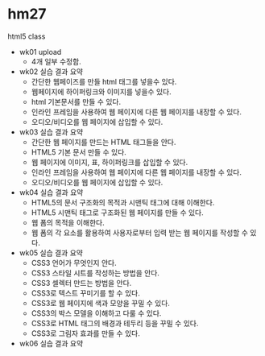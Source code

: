 # hm27
html5 class

- wk01 upload
  - 4개 일부 수정함.
- wk02 실습 결과 요약
  - 간단한 웹페이즈를 만들 html 태그를 넣을수 있다.
  - 웹페이지에 하이퍼링크와 이미지를 넣을수 있다.
  - html 기본문서를 만들 수 있다.
  - 인라인 프레임을 사용하여 웹 페이지에 다른 웹 페이지를 내장할 수 있다.
  - 오디오/비디오를 웹 페이지에 삽입할 수 있다.
- wk03 실습 결과 요약
  - 간단한 웹 페이지를 만드는 HTML 태그들을 안다.
  - HTML5 기본 문서 만들 수 있다.
  - 웹 페이지에 이미지, 표, 하이퍼링크를 삽입할 수 있다.
  - 인라인 프레임을 사용하여 웹 페이지에 다른 웹 페이지를 내장할 수 있다.
  - 오디오/비디오를 웹 페이지에 삽입할 수 있다.
- wk04 실습 결과 요약
  - HTML5의 문서 구조화의 목적과 시맨틱 태그에 대해 이해한다.
  - HTML5 시맨틱 태그로 구조화된 웹 페이지를 만들 수 있다.
  - 웹 폼의 목적을 이해한다.
  - 웹 폼의 각 요소를 활용하여 사용자로부터 입력 받는 웹 페이지를 작성할 수 있다.
- wk05 실습 결과 요약
  - CSS3 언어가 무엇인지 안다.
  - CSS3 스타일 시트를 작성하는 방법을 안다.
  - CSS3 셀렉터 만드는 방법을 안다.
  - CSS3로 텍스트 꾸미기를 할 수 있다.
  - CSS3로 웹 페이지에 색과 모양을 꾸밀 수 있다.
  - CSS3의 박스 모델을 이해하고 다룰 수 있다.
  - CSS3로 HTML 태그의 배경과 테두리 등을 꾸밀 수 있다.
  - CSS3로 그림자 효과를 만들 수 있다.
 - wk06 실습 결과 요약
 
